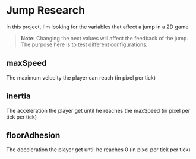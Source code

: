 # Jump Research
In this project, I'm looking for the variables that affect a jump in a 2D game

> **Note:** Changing the next values will affect the feedback of the jump. The purpose here is to test different configurations.

## maxSpeed
The maximum velocity the player can reach (in pixel per tick)
## inertia
The acceleration the player get until he reaches the maxSpeed (in pixel per tick per tick)
## floorAdhesion
The deceleration the player get until he reaches 0 (in pixel per tick per tick)